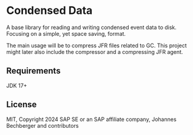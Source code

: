 Condensed Data
==============

A base library for reading and writing condensed event data
to disk. Focusing on a simple, yet space saving, format.

The main usage will be to compress JFR files related to GC.
This project might later also include the compressor and a
compressing JFR agent.

Requirements
------------
JDK 17+

License
-------
MIT, Copyright 2024 SAP SE or an SAP affiliate company, Johannes Bechberger and contributors